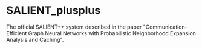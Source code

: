 # SALIENT_plusplus
The official SALIENT++ system described in the paper "Communication-Efficient Graph Neural Networks with Probabilistic Neighborhood Expansion Analysis and Caching".
